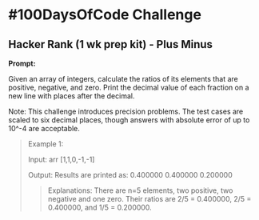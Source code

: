 # #100DaysOfCode Challenge

## Hacker Rank (1 wk prep kit) - Plus Minus

**Prompt:**

Given an array of integers, calculate the ratios of its elements that are positive, negative, and zero. Print the decimal value of each fraction on a new line with  places after the decimal.

Note: This challenge introduces precision problems. The test cases are scaled to six decimal places, though answers with absolute error of up to 10^-4 are acceptable.

> Example 1:
> 
> Input: arr [1,1,0,-1,-1] 
>  
> Output: Results are printed as:
> 0.400000
> 0.400000
> 0.200000  
>
>> Explanations: 
>> There are n=5 elements, two positive, two negative and one zero. Their ratios are 2/5 = 0.400000, 2/5 = 0.400000, and 1/5 = 0.200000. 